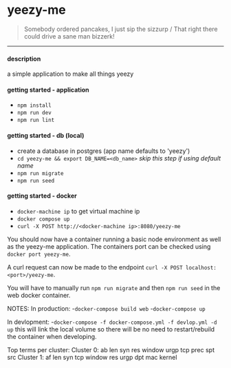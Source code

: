 # yeezy-me
> Somebody ordered pancakes, I just sip the sizzurp /
> That right there could drive a sane man bizzerk!

---

#### description
a simple application to make all things yeezy

#### getting started - application
- `npm install`
- `npm run dev`
- `npm run lint`

#### getting started - db (local)
- create a database in postgres (app name defaults to 'yeezy')
- `cd yeezy-me && export DB_NAME=<db_name>` *skip this step if using default name*
- `npm run migrate`
- `npm run seed`

#### getting started - docker
- `docker-machine ip` to get virtual machine ip
- `docker compose up`
- `curl -X POST http://<docker-machine ip>:8080/yeezy-me`

You should now have a container running a basic node environment as well as the yeezy-me application.
The containers port can be checked using `docker port yeezy-me`.

A curl request can now be made to the endpoint `curl -X POST localhost:<port>/yeezy-me`.

You will have to manually run `npm run migrate` and then `npm run seed` in the web docker container.


NOTES:
In production:
-`docker-compose build web`
-`docker-compose up`

In devlopment:
-`docker-compose -f docker-compose.yml -f devlop.yml -d up`
this will link the local volume so there will be no need to restart/rebuild the container when developing.


Top terms per cluster:
Cluster 0:  ab  len  syn  res  window  urgp  tcp  prec  spt  src
Cluster 1:  af  len  syn  tcp  window  res  urgp  dpt  mac  kernel
